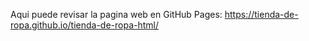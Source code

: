 Aqui puede revisar la pagina web en GitHub Pages: https://tienda-de-ropa.github.io/tienda-de-ropa-html/
